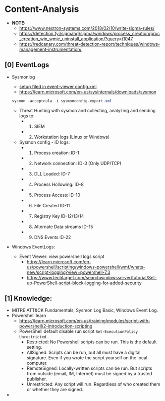 # Content-Analysis
- **NOTE:**
   * https://www.nextron-systems.com/2018/02/10/write-sigma-rules/
   * https://detection.fyi/sigmahq/sigma/windows/process_creation/proc_creation_win_wmic_uninstall_application/?query=t1047
   * https://redcanary.com/threat-detection-report/techniques/windows-management-instrumentation/
## [0] EventLogs
- Sysmonlog
  * [setup filed in event-viewer config.xml](https://rootdse.org/posts/understanding-sysmon-events/#event-id-10-processaccess')
  * https://learn.microsoft.com/en-us/sysinternals/downloads/sysmon
  ```powershell
  sysmon -accepteula -i sysmonconfig-export.xml
  ```
  * Threat Hunting with sysmon and collecting, analyzing and sending logs to:
    + 1. SIEM
    + 2. Workstation logs (Linux or Windows)
  * Sysmon config - ID logs:
    + 1. Process creation: ID-1
    + 2. Network connection: ID-3 (Only UDP/TCP)
    + 3. DLL Loaded: ID-7
    + 4. Process Hollowing: ID-8
    + 5. Process Access: ID-10
    + 6. File Created ID-11
    + 7. Registry Key ID-12/13/14
    + 8. Alternate Data streams ID-15
    + 9. DNS Events ID-22
  
- Windows EventLogs:
  * Event Viewer: view powershell logs script
     + https://learn.microsoft.com/en-us/powershell/scripting/windows-powershell/wmf/whats-new/script-logging?view=powershell-7.3
     + https://www.techtarget.com/searchwindowsserver/tutorial/Set-up-PowerShell-script-block-logging-for-added-security

## [1] Knowledge:
- MITRE ATT&CK Fundamentals, Sysmon Log Basic, Windows Event Log.
- Powershell learn
   * https://learn.microsoft.com/en-us/training/modules/script-with-powershell/2-introduction-scripting
   * PowerShell default disable run script `Set-ExecutionPolicy Unrestricted` . 
     + Restricted: No Powershell scripts can be run. This is the default setting. 
     + AllSigned: Scripts can be run, but all must have a digital signature. Even if you wrote the script yourself on the local computer. 
     + RemoteSigned: Locally-written scripts can be run. But scripts from outside (email, IM, Internet) must be signed by a trusted publisher. 
     + Unrestricted: Any script will run. Regardless of who created them or whether they are signed.
- 
